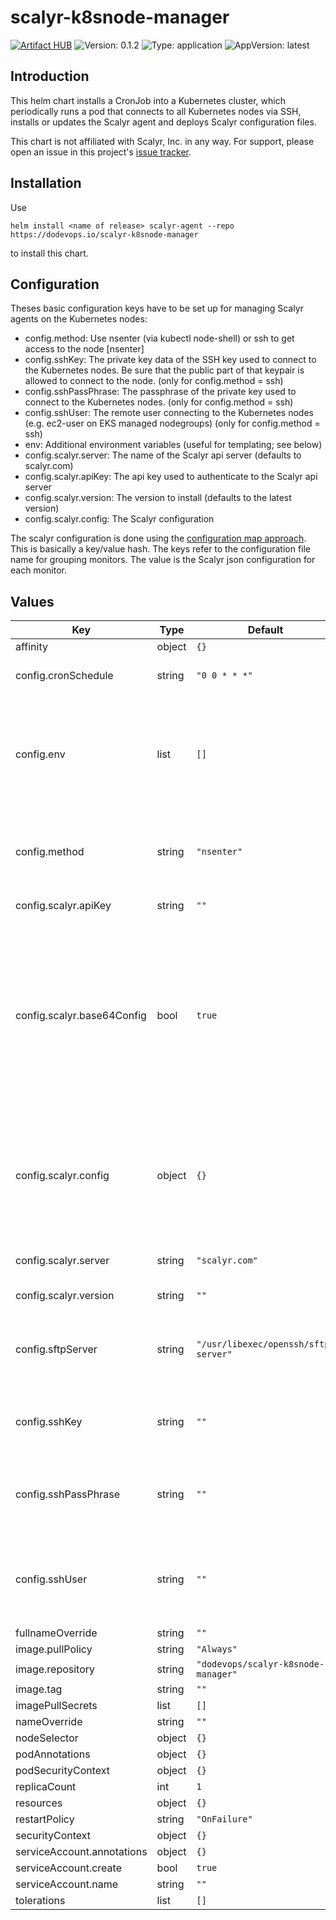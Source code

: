 # scalyr-k8snode-manager

[![Artifact HUB](https://img.shields.io/endpoint?url=https://artifacthub.io/badge/repository/scalyr-k8snode-manager)](https://artifacthub.io/packages/search?repo=scalyr-k8snode-manager) ![Version: 0.1.2](https://img.shields.io/badge/Version-0.1.2-informational?style=flat-square) ![Type: application](https://img.shields.io/badge/Type-application-informational?style=flat-square) ![AppVersion: latest](https://img.shields.io/badge/AppVersion-latest-informational?style=flat-square)

## Introduction

This helm chart installs a CronJob into a Kubernetes cluster, which periodically runs a pod that connects to all
Kubernetes nodes via SSH, installs or updates the Scalyr agent and deploys Scalyr configuration files.

This chart is not affiliated with Scalyr, Inc. in any way. For support, please open an issue in this
project's [issue tracker](https://github.com/dodevops/scalyr-k8snode-manager/issues).

## Installation

Use

    helm install <name of release> scalyr-agent --repo https://dodevops.io/scalyr-k8snode-manager

to install this chart.

## Configuration

Theses basic configuration keys have to be set up for managing Scalyr agents on the Kubernetes nodes:

* config.method: Use nsenter (via kubectl node-shell) or ssh to get access to the node [nsenter]
* config.sshKey: The private key data of the SSH key used to connect to the Kubernetes nodes. Be sure that the
    public part of that keypair is allowed to connect to the node. (only for config.method = ssh)
* config.sshPassPhrase: The passphrase of the private key used to connect to the Kubernetes nodes.
    (only for config.method = ssh)
* config.sshUser: The remote user connecting to the Kubernetes nodes (e.g. ec2-user on EKS managed nodegroups)
    (only for config.method = ssh)
* env: Additional environment variables (useful for templating; see below)
* config.scalyr.server: The name of the Scalyr api server (defaults to scalyr.com)
* config.scalyr.apiKey: The api key used to authenticate to the Scalyr api server
* config.scalyr.version: The version to install (defaults to the latest version)
* config.scalyr.config: The Scalyr configuration

The scalyr configuration is done using the
[configuration map approach](https://app.scalyr.com/help/scalyr-agent-k8s#modify-config). This is basically a key/value
hash. The keys refer to the configuration file name for grouping monitors. The value is the Scalyr json configuration
for each monitor.

## Values

| Key | Type | Default | Description |
|-----|------|---------|-------------|
| affinity | object | `{}` |  |
| config.cronSchedule | string | `"0 0 * * *"` | Schedule to use for the CronJob |
| config.env | list | `[]` | Additional environment variables to set in the PodSpec Env-form (list of objects with name and value keys) |
| config.method | string | `"nsenter"` | Use nsenter (via kubectl node-shell) or ssh to get access to the node |
| config.scalyr.apiKey | string | `""` | The Scalyr API key to use |
| config.scalyr.base64Config | bool | `true` | As Helm is currently [unable to correctly pass JSON strings](https://github.com/helm/helm/issues/5618), this can be set to true so all values of scalyr.config are expected to be base64 encoded and will be decoded in the chart |
| config.scalyr.config | object | `{}` | A hash of configuration files and their content as documented in the [Scalyr agent configmap configuration documentation](https://app.scalyr.com/help/scalyr-agent-k8s#modify-config) |
| config.scalyr.server | string | `"scalyr.com"` | The Scalyr server to send logs to |
| config.scalyr.version | string | `""` | Version of Scalyr to use |
| config.sftpServer | string | `"/usr/libexec/openssh/sftp-server"` | Path to the SFTP-Server binary on the node (only for config.method = ssh) |
| config.sshKey | string | `""` | SSH private key data to use (only for config.method = ssh) |
| config.sshPassPhrase | string | `""` | SSH passphrase for the key (only for config.method = ssh) |
| config.sshUser | string | `""` | User to use when connecting to the node (only for config.method = ssh) |
| fullnameOverride | string | `""` |  |
| image.pullPolicy | string | `"Always"` |  |
| image.repository | string | `"dodevops/scalyr-k8snode-manager"` |  |
| image.tag | string | `""` |  |
| imagePullSecrets | list | `[]` |  |
| nameOverride | string | `""` |  |
| nodeSelector | object | `{}` |  |
| podAnnotations | object | `{}` |  |
| podSecurityContext | object | `{}` |  |
| replicaCount | int | `1` |  |
| resources | object | `{}` |  |
| restartPolicy | string | `"OnFailure"` |  |
| securityContext | object | `{}` |  |
| serviceAccount.annotations | object | `{}` |  |
| serviceAccount.create | bool | `true` |  |
| serviceAccount.name | string | `""` |  |
| tolerations | list | `[]` |  |

